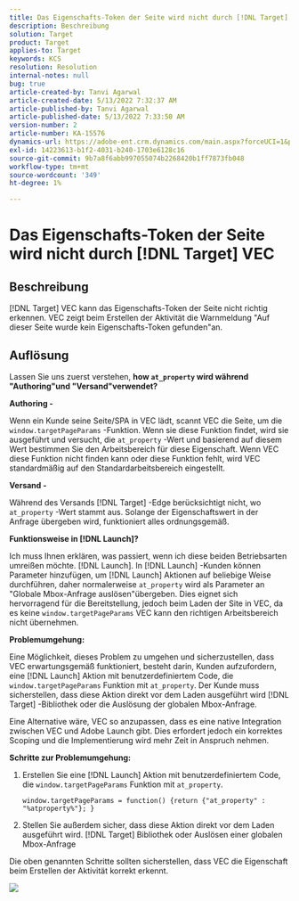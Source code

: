 ```yaml
---
title: Das Eigenschafts-Token der Seite wird nicht durch [!DNL Target] VEC
description: Beschreibung
solution: Target
product: Target
applies-to: Target
keywords: KCS
resolution: Resolution
internal-notes: null
bug: true
article-created-by: Tanvi Agarwal
article-created-date: 5/13/2022 7:32:37 AM
article-published-by: Tanvi Agarwal
article-published-date: 5/13/2022 7:33:50 AM
version-number: 2
article-number: KA-15576
dynamics-url: https://adobe-ent.crm.dynamics.com/main.aspx?forceUCI=1&pagetype=entityrecord&etn=knowledgearticle&id=391ddcdb-8ed2-ec11-a7b5-00224809c27a
exl-id: 14223613-b1f2-4031-b240-1703e6128c16
source-git-commit: 9b7a8f6abb997055074b2268420b1ff7873fb048
workflow-type: tm+mt
source-wordcount: '349'
ht-degree: 1%

---
```


# Das Eigenschafts-Token der Seite wird nicht durch [!DNL Target] VEC

## Beschreibung

[!DNL Target] VEC kann das Eigenschafts-Token der Seite nicht richtig erkennen. VEC zeigt beim Erstellen der Aktivität die Warnmeldung &quot;Auf dieser Seite wurde kein Eigenschafts-Token gefunden&quot;an.

## Auflösung

Lassen Sie uns zuerst verstehen, <b>how `at_property` wird während &quot;Authoring&quot;und &quot;Versand&quot;verwendet?</b>

<b>Authoring -</b>

Wenn ein Kunde seine Seite/SPA in VEC lädt, scannt VEC die Seite, um die `window.targetPageParams` -Funktion. Wenn sie diese Funktion findet, wird sie ausgeführt und versucht, die `at_property` -Wert und basierend auf diesem Wert bestimmen Sie den Arbeitsbereich für diese Eigenschaft. Wenn VEC diese Funktion nicht finden kann oder diese Funktion fehlt, wird VEC standardmäßig auf den Standardarbeitsbereich eingestellt.

<b>Versand -</b>

Während des Versands [!DNL Target] -Edge berücksichtigt nicht, wo `at_property` -Wert stammt aus. Solange der Eigenschaftswert in der Anfrage übergeben wird, funktioniert alles ordnungsgemäß.

<b>Funktionsweise in [!DNL Launch]?</b>

Ich muss Ihnen erklären, was passiert, wenn ich diese beiden Betriebsarten umreißen möchte. [!DNL Launch]. In [!DNL Launch] -Kunden können Parameter hinzufügen, um [!DNL Launch] Aktionen auf beliebige Weise durchführen, daher normalerweise `at_property` wird als Parameter an &quot;Globale Mbox-Anfrage auslösen&quot;übergeben. Dies eignet sich hervorragend für die Bereitstellung, jedoch beim Laden der Site in VEC, da es keine `window.targetPageParams` VEC kann den richtigen Arbeitsbereich nicht übernehmen.

<b>Problemumgehung:</b>

Eine Möglichkeit, dieses Problem zu umgehen und sicherzustellen, dass VEC erwartungsgemäß funktioniert, besteht darin, Kunden aufzufordern, eine [!DNL Launch] Aktion mit benutzerdefiniertem Code, die `window.targetPageParams` Funktion mit `at_property`. Der Kunde muss sicherstellen, dass diese Aktion direkt vor dem Laden ausgeführt wird [!DNL Target] -Bibliothek oder die Auslösung der globalen Mbox-Anfrage.

Eine Alternative wäre, VEC so anzupassen, dass es eine native Integration zwischen VEC und Adobe Launch gibt. Dies erfordert jedoch ein korrektes Scoping und die Implementierung wird mehr Zeit in Anspruch nehmen.

<b>Schritte zur Problemumgehung:</b>

1. Erstellen Sie eine [!DNL Launch] Aktion mit benutzerdefiniertem Code, die `window.targetPageParams` Funktion mit `at_property`.

   ```
   window.targetPageParams = function() {return {"at_property" : "%atproperty%"}; }
   ```

1. Stellen Sie außerdem sicher, dass diese Aktion direkt vor dem Laden ausgeführt wird. [!DNL Target] Bibliothek oder Auslösen einer globalen Mbox-Anfrage

Die oben genannten Schritte sollten sicherstellen, dass VEC die Eigenschaft beim Erstellen der Aktivität korrekt erkennt.

![](http://omniture.custhelp.com/ci/inlineImage/get/3018176/a5a902ecd7ac849bb5bf0fa7e22e14e7)
